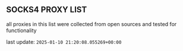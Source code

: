 ## SOCKS4 PROXY LIST

all proxies in this list were collected from open sources and tested for functionality

last update: `2025-01-10 21:20:08.055269+00:00`